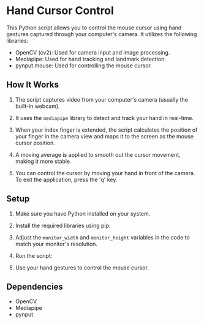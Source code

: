 # Hand Cursor Control

This Python script allows you to control the mouse cursor using hand gestures captured through your computer's camera. It utilizes the following libraries:

- OpenCV (cv2): Used for camera input and image processing.
- Mediapipe: Used for hand tracking and landmark detection.
- pynput.mouse: Used for controlling the mouse cursor.

## How It Works

1. The script captures video from your computer's camera (usually the built-in webcam).

2. It uses the `mediapipe` library to detect and track your hand in real-time.

3. When your index finger is extended, the script calculates the position of your finger in the camera view and maps it to the screen as the mouse cursor position.

4. A moving average is applied to smooth out the cursor movement, making it more stable.

5. You can control the cursor by moving your hand in front of the camera. To exit the application, press the 'q' key.

## Setup

1. Make sure you have Python installed on your system.

2. Install the required libraries using pip:

3. Adjust the `monitor_width` and `monitor_height` variables in the code to match your monitor's resolution.

4. Run the script:

5. Use your hand gestures to control the mouse cursor.

## Dependencies

- OpenCV
- Mediapipe
- pynput
